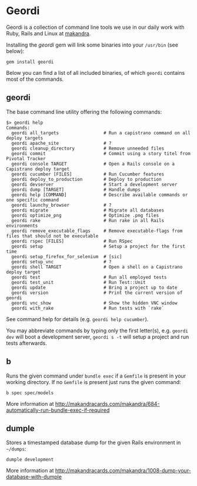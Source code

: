 Geordi
======

Geordi is a collection of command line tools we use in our daily work with
Ruby, Rails and Linux at [makandra](http://makandra.com/).

Installing the *geordi* gem will link some binaries into your `/usr/bin` (see
below):

    gem install geordi

Below you can find a list of all included binaries, of which `geordi` contains
most of the commands.


geordi
------

The base command line utility offering the following commands:

```
$> geordi help
Commands:
  geordi all_targets                 # Run a capistrano command on all deploy targets
  geordi apache_site                 # ?
  geordi cleanup_directory           # Remove unneeded files
  geordi commit                      # Commit using a story titel from Pivotal Tracker
  geordi console TARGET              # Open a Rails console on a Capistrano deploy target
  geordi cucumber [FILES]            # Run Cucumber features
  geordi deploy_to_production        # Deploy to production
  geordi devserver                   # Start a development server
  geordi dump [TARGET]               # Handle dumps
  geordi help [COMMAND]              # Describe available commands or one specific command
  geordi launchy_browser             # ?
  geordi migrate                     # Migrate all databases
  geordi optimize_png                # Optimize .png files
  geordi rake                        # Run rake in all Rails environments
  geordi remove_executable_flags     # Remove executable-flags from files that should not be executable
  geordi rspec [FILES]               # Run RSpec
  geordi setup                       # Setup a project for the first time
  geordi setup_firefox_for_selenium  # [sic]
  geordi setup_vnc                   # ?
  geordi shell TARGET                # Open a shell on a Capistrano deploy target
  geordi test                        # Run all employed tests
  geordi test_unit                   # Run Test::Unit
  geordi update                      # Bring a project up to date
  geordi version                     # Print the current version of geordi
  geordi vnc_show                    # Show the hidden VNC window
  geordi with_rake                   # Run tests with `rake`
```

See command help for details (e.g. `geordi help cucumber`).

You may abbreviate commands by typing only the first letter(s), e.g. `geordi
dev` will boot a development server, `geordi s -t` will setup a project and run
tests afterwards.

b
---

Runs the given command under `bundle exec` if a `Gemfile` is present in your working directory. If no `Gemfile` is present just runs the given command:

    b spec spec/models

More information at http://makandracards.com/makandra/684-automatically-run-bundle-exec-if-required


dumple
------

Stores a timestamped database dump for the given Rails environment in `~/dumps`:

    dumple development

More information at http://makandracards.com/makandra/1008-dump-your-database-with-dumple
